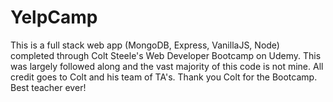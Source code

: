 # YelpCamp
This is a full stack web app (MongoDB, Express, VanillaJS, Node) completed through Colt Steele's Web Developer Bootcamp on Udemy. This was largely followed along and the vast majority of this code is not mine. All credit goes to Colt and his team of TA's.
Thank you Colt for the Bootcamp. Best teacher ever!
